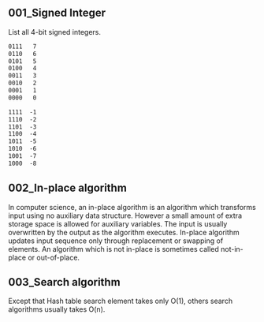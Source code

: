 ## 001_Signed Integer

List all 4-bit signed integers.

```markdown
0111   7
0110   6
0101   5
0100   4
0011   3
0010   2
0001   1
0000   0

1111  -1
1110  -2
1101  -3
1100  -4
1011  -5
1010  -6
1001  -7
1000  -8
```





## 002_In-place algorithm

In computer science, an in-place algorithm is an algorithm which transforms input using no auxiliary data structure. However a small amount of extra storage space is allowed for auxiliary variables. The input is usually overwritten by the output as the algorithm executes. In-place algorithm updates input sequence only through replacement or swapping of elements. An algorithm which is not in-place is sometimes called not-in-place or out-of-place.





## 003_Search algorithm

Except that Hash table search element takes only O(1), others search algorithms usually takes O(n).